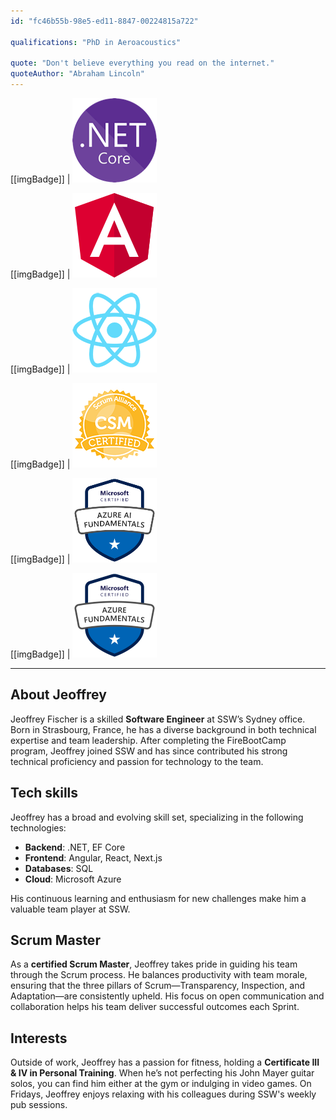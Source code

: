 ```yaml
---
id: "fc46b55b-98e5-ed11-8847-00224815a722"

qualifications: "PhD in Aeroacoustics"

quote: "Don't believe everything you read on the internet."
quoteAuthor: "Abraham Lincoln"
---
```


[[imgBadge]]
| ![.NET Core](../badges/Developer-dotnet-core.png)

[[imgBadge]]
| ![Angular](../badges/Developer-angular.png)

[[imgBadge]]
| ![React](../badges/Developer-react.png)

[[imgBadge]]
| ![Certification Scrum Alliance Master](../badges/Certification-scrumalliance-master.png)

[[imgBadge]]
| ![Certification Azure AI fundamentals](../badges/Certification-microsoft-azure-ai-fundamentals.png)

[[imgBadge]]
| ![Certification Azure fundamentals](../badges/Certification-microsoft-azure-fundamentals.png)

---

## About Jeoffrey  

Jeoffrey Fischer is a skilled **Software Engineer** at SSW’s Sydney office. Born in Strasbourg, France, he has a diverse background in both technical expertise and team leadership. After completing the FireBootCamp program, Jeoffrey joined SSW and has since contributed his strong technical proficiency and passion for technology to the team.

## Tech skills  

Jeoffrey has a broad and evolving skill set, specializing in the following technologies:  

- **Backend**: .NET, EF Core  
- **Frontend**: Angular, React, Next.js  
- **Databases**: SQL  
- **Cloud**: Microsoft Azure  

His continuous learning and enthusiasm for new challenges make him a valuable team player at SSW.  

## Scrum Master 

As a **certified Scrum Master**, Jeoffrey takes pride in guiding his team through the Scrum process. He balances productivity with team morale, ensuring that the three pillars of Scrum—Transparency, Inspection, and Adaptation—are consistently upheld. His focus on open communication and collaboration helps his team deliver successful outcomes each Sprint.

## Interests  

Outside of work, Jeoffrey has a passion for fitness, holding a **Certificate III & IV in Personal Training**. When he’s not perfecting his John Mayer guitar solos, you can find him either at the gym or indulging in video games. On Fridays, Jeoffrey enjoys relaxing with his colleagues during SSW's weekly pub sessions.
